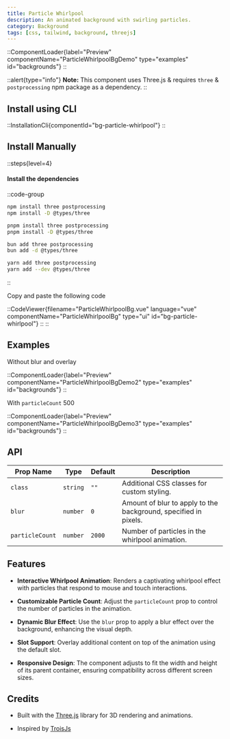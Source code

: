 ```yaml
---
title: Particle Whirlpool
description: An animated background with swirling particles.
category: Background
tags: [css, tailwind, background, threejs]
---
```


::ComponentLoader{label="Preview" componentName="ParticleWhirlpoolBgDemo" type="examples" id="backgrounds"}
::

::alert{type="info"}
**Note:** This component uses Three.js & requires `three` & `postprocessing` npm package as a dependency.
::

## Install using CLI

::InstallationCli{componentId="bg-particle-whirlpool"}
::

## Install Manually

::steps{level=4}

#### Install the dependencies

::code-group

```bash [npm]
npm install three postprocessing
npm install -D @types/three
```

```bash [pnpm]
pnpm install three postprocessing
pnpm install -D @types/three
```

```bash [bun]
bun add three postprocessing
bun add -d @types/three
```

```bash [yarn]
yarn add three postprocessing
yarn add --dev @types/three
```

::

Copy and paste the following code

::CodeViewer{filename="ParticleWhirlpoolBg.vue" language="vue" componentName="ParticleWhirlpoolBg" type="ui" id="bg-particle-whirlpool"}
::
::

## Examples

Without blur and overlay

::ComponentLoader{label="Preview" componentName="ParticleWhirlpoolBgDemo2" type="examples" id="backgrounds"}
::

With `particleCount` 500

::ComponentLoader{label="Preview" componentName="ParticleWhirlpoolBgDemo3" type="examples" id="backgrounds"}
::

## API

| Prop Name       | Type     | Default | Description                                                     |
| --------------- | -------- | ------- | --------------------------------------------------------------- |
| `class`         | `string` | `""`    | Additional CSS classes for custom styling.                      |
| `blur`          | `number` | `0`     | Amount of blur to apply to the background, specified in pixels. |
| `particleCount` | `number` | `2000`  | Number of particles in the whirlpool animation.                 |

## Features

- **Interactive Whirlpool Animation**: Renders a captivating whirlpool effect with particles that respond to mouse and touch interactions.

- **Customizable Particle Count**: Adjust the `particleCount` prop to control the number of particles in the animation.

- **Dynamic Blur Effect**: Use the `blur` prop to apply a blur effect over the background, enhancing the visual depth.

- **Slot Support**: Overlay additional content on top of the animation using the default slot.

- **Responsive Design**: The component adjusts to fit the width and height of its parent container, ensuring compatibility across different screen sizes.

## Credits

- Built with the [Three.js](https://threejs.org/) library for 3D rendering and animations.

- Inspired by [TroisJs](https://troisjs.github.io/examples/demos/3.html)

